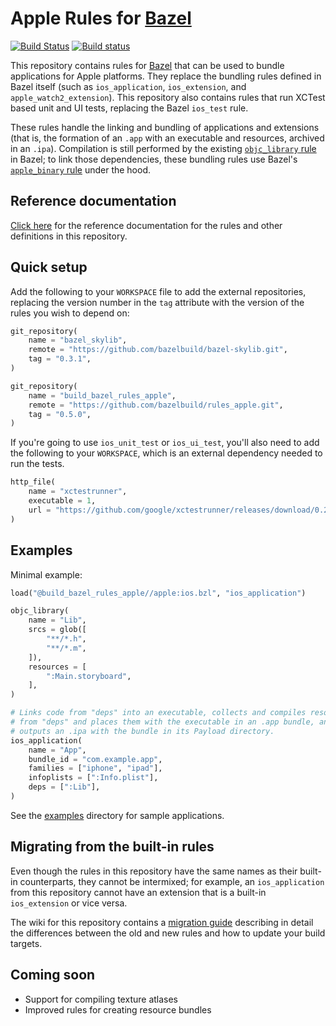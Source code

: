 # Apple Rules for [Bazel](https://bazel.build)

[![Build Status](https://travis-ci.org/bazelbuild/rules_apple.svg?branch=master)](https://travis-ci.org/bazelbuild/rules_apple)
[![Build status](https://badge.buildkite.com/cecd8d6951d939c6814f043af2935158f0556cb6c5fef3cb75.svg)](https://buildkite.com/bazel/rules-apple-darwin)

This repository contains rules for [Bazel](https://bazel.build) that can be
used to bundle applications for Apple platforms. They replace the bundling
rules defined in Bazel itself (such as `ios_application`, `ios_extension`, and
`apple_watch2_extension`). This repository also contains rules that run XCTest
based unit and UI tests, replacing the Bazel `ios_test` rule.

These rules handle the linking and bundling of applications and extensions
(that is, the formation of an `.app` with an executable and resources,
archived in an `.ipa`). Compilation is still performed by the existing
[`objc_library` rule](https://bazel.build/versions/master/docs/be/objective-c.html#objc_library)
in Bazel; to link those dependencies, these bundling rules use Bazel's
[`apple_binary` rule](https://bazel.build/versions/master/docs/be/objective-c.html#apple_binary)
under the hood.

## Reference documentation

[Click here](https://github.com/bazelbuild/rules_apple/tree/master/doc/index.md)
for the reference documentation for the rules and other definitions in this
repository.

## Quick setup

Add the following to your `WORKSPACE` file to add the external repositories,
replacing the version number in the `tag` attribute with the version of the
rules you wish to depend on:

```python
git_repository(
    name = "bazel_skylib",
    remote = "https://github.com/bazelbuild/bazel-skylib.git",
    tag = "0.3.1",
)

git_repository(
    name = "build_bazel_rules_apple",
    remote = "https://github.com/bazelbuild/rules_apple.git",
    tag = "0.5.0",
)
```

If you're going to use `ios_unit_test` or `ios_ui_test`, you'll also need to add
the following to your `WORKSPACE`, which is an external dependency needed to run
the tests.

```python
http_file(
    name = "xctestrunner",
    executable = 1,
    url = "https://github.com/google/xctestrunner/releases/download/0.2.2/ios_test_runner.par",
)
```

## Examples

Minimal example:

```python
load("@build_bazel_rules_apple//apple:ios.bzl", "ios_application")

objc_library(
    name = "Lib",
    srcs = glob([
        "**/*.h",
        "**/*.m",
    ]),
    resources = [
        ":Main.storyboard",
    ],
)

# Links code from "deps" into an executable, collects and compiles resources
# from "deps" and places them with the executable in an .app bundle, and then
# outputs an .ipa with the bundle in its Payload directory.
ios_application(
    name = "App",
    bundle_id = "com.example.app",
    families = ["iphone", "ipad"],
    infoplists = [":Info.plist"],
    deps = [":Lib"],
)
```

See the [examples](https://github.com/bazelbuild/rules_apple/tree/master/examples)
directory for sample applications.

## Migrating from the built-in rules

Even though the rules in this repository have the same names as their built-in
counterparts, they cannot be intermixed; for example, an `ios_application` from
this repository cannot have an extension that is a built-in `ios_extension` or
vice versa.

The wiki for this repository contains a
[migration guide](https://github.com/bazelbuild/rules_apple/wiki/Migrating-from-the-native-rules)
describing in detail the differences between the old and new rules and how to
update your build targets.

## Coming soon

* Support for compiling texture atlases
* Improved rules for creating resource bundles
